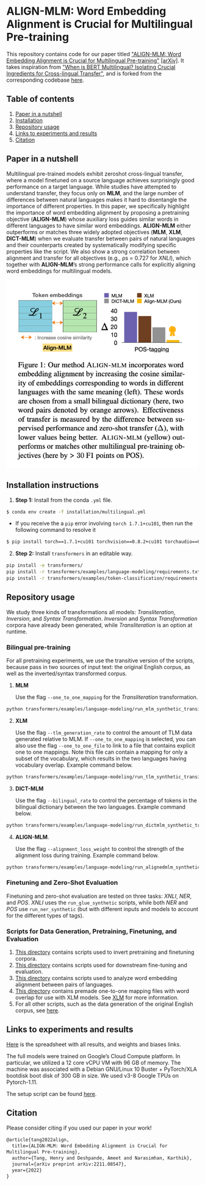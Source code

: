 # ALIGN-MLM: Word Embedding Alignment is Crucial for Multilingual Pre-training

This repository contains code for our paper titled ["ALIGN-MLM: Word Embedding Alignment is Crucial for Multilingual Pre-training"]() [[arXiv]](https://arxiv.org/pdf/2211.08547.pdf). It takes inspiration from ["When is BERT Multilingual? Isolating Crucial Ingredients for Cross-lingual Transfer"](https://arxiv.org/pdf/2110.14782.pdf), and is forked from the corresponding codebase [here](https://github.com/princeton-nlp/MultilingualAnalysis).

## Table of contents
1. [Paper in a nutshell](#nutshell)
1. [Installation](#installation)
1. [Repository usage](#usage)
1. [Links to experiments and results](#wb)
1. [Citation](#citation)

## Paper in a nutshell <a name="nutshell"></a>
Multilingual pre-trained models exhibit zeroshot cross-lingual transfer, where a model finetuned on a source language achieves surprisingly good performance on a target language. While studies have attempted to understand
transfer, they focus only on **MLM**, and the large number of differences between natural languages makes it hard to disentangle the importance of different properties.
In this paper, we specifically highlight the importance of word embedding alignment by proposing a pretraining objective (**ALIGN-MLM**) whose auxiliary loss guides similar words in different languages to have similar word embeddings.
**ALIGN-MLM** either outperforms or matches three widely adopted objectives (**MLM**, **XLM**, **DICT-MLM**) when we evaluate transfer between pairs of natural languages and their counterparts created by systematically modifying specific properties like the script.
We also show a strong correlation between alignment and transfer for all objectives (e.g., ρs = 0.727 for _XNLI_), which together with **ALIGN-MLM**’s strong performance calls for explicitly aligning word embeddings for multilingual models.

<img src="resources/alignmlm_performance.png">

## Installation instructions <a name="installation"></a>

1.  **Step 1:** Install from the conda `.yml` file.
``` bash
$ conda env create -f installation/multilingual.yml
```
  
* If you receive the a `pip` error involving `torch 1.7.1+cu101`, then run the following command to resolve it

``` bash
$ pip install torch==1.7.1+cu101 torchvision==0.8.2+cu101 torchaudio==0.7.2 -f https://download.pytorch.org/whl/torch_stable.html
```

2. **Step 2:** Install `transformers` in an editable way.
``` bash
pip install -e transformers/
pip install -r transformers/examples/language-modeling/requirements.txt
pip install -r transformers/examples/token-classification/requirements.txt
```

## Repository usage <a name="usage"></a>
We study three kinds of transformations all models: _Transliteration_, _Inversion_, and _Syntax Transformation_. _Inversion_ and _Syntax Transformation_ corpora have already been generated, while _Transliteration_ is an option at runtime.

### Bilingual pre-training
For all pretraining experiments, we use the transitive version of the scripts, because pass in two sources of input text: the original English corpus, as well as the inverted/syntax transformed corpus.

1. **MLM**

    Use the flag `--one_to_one_mapping` for the _Transliteration_ transformation.

``` bash
python transformers/examples/language-modeling/run_mlm_synthetic_transitive.py --warmup_steps 10000 --learning_rate 1e-4 --save_steps -1 --max_seq_length 512 --logging_steps 50 --overwrite_output_dir --model_type roberta --config_name config/en/roberta_8/config.json --tokenizer_name config/en/roberta_8/ --do_train --do_eval --max_steps 500000 --per_device_train_batch_size 16 --per_device_eval_batch_size 16 --train_file <english_train_corpus> --transitive_file <synthetic_train_corpus> --validation_file <validation_corpus> --output_dir <dir_to_store_model> --run_name <name_of_this_run> --one_to_one_mapping --word_modification replace
```

2. **XLM** <a name="xlm"></a>

    Use the flag `--tlm_generation_rate` to control the amount of TLM data generated relative to MLM. If `--one_to_one_mapping` is selected, you can also use the flag `--one_to_one_file` to link to a file that contains explicit one to one mappings. Note this file can contain a mapping for only a subset of the vocabulary, which results in the two languages having vocabulary overlap. Example command below.

``` bash
python transformers/examples/language-modeling/run_tlm_synthetic_transitive.py --warmup_steps 10000 --learning_rate 1e-4 --save_steps -1 --max_seq_length 512 --logging_steps 100 --overwrite_output_dir --model_type roberta --config_name config/en/roberta_8/config_tlm.json --tokenizer_name config/en/roberta_8/ --do_train --do_eval --max_steps 500000 --per_device_train_batch_size 16 --per_device_eval_batch_size 16 --train_file <english_train_corpus> --train_synthetic_file <synthetic_train_corpus> --validation_file <english_validation_corpus> --validation_synthetic_file <synthetic_validation_corpus> --output_dir <dir_to_store_model> --run_name <name_of_this_run> --one_to_one_mapping --word_modification replace --tlm_generation_rate 0.25 --one_to_one_file <one_to_one_file>
```

3. **DICT-MLM**

    Use the flag `--bilingual_rate` to control the percentage of tokens in the bilingual dictionary between the two languages. Example command below.

```bash
python transformers/examples/language-modeling/run_dictmlm_synthetic_transitive.py --warmup_steps 10000 --learning_rate 1e-4 --save_steps -1 --max_seq_length 512 --logging_steps 100 --overwrite_output_dir --model_type roberta --config_name config/en/roberta_8/config_dictmlm.json --tokenizer_name config/en/roberta_8/ --do_train --do_eval --max_steps 500000 --per_device_train_batch_size 16 --per_device_eval_batch_size 16 --train_file <english_train_corpus> --train_synthetic_file <synthetic_train_corpus> --validation_file <english_validation_corpus> --validation_synthetic_file <synthetic_validation_corpus> --output_dir <dir_to_store_model> --run_name <name_of_this_run> --one_to_one_mapping --word_modification replace --bilingual_rate 0.50
```

4. **ALIGN-MLM**.

    Use the flag `--alignment_loss_weight` to control the strength of the alignment loss during training. Example command below.

``` bash
python transformers/examples/language-modeling/run_alignedmlm_synthetic_transitive.py --warmup_steps 10000 --learning_rate 1e-4 --save_steps -1 --max_seq_length 512 --logging_steps 50 --overwrite_output_dir --model_type roberta --config_name config/en/roberta_8/config_alignedmlm.json --tokenizer_name config/en/roberta_8/ --do_train --do_eval --max_steps 500000 --per_device_train_batch_size 16 --per_device_eval_batch_size 16 --train_file <english_train_corpus> --transitive_file <synthetic_train_corpus> --validation_file <validation_corpus> --output_dir <dir_to_store_model> --run_name <name_of_this_run> --one_to_one_mapping --word_modification replace --alignment_loss_weight 10 --bilingual_rate 0.50
```

### Finetuning and Zero-Shot Evaluation
Finetuning and zero-shot evaluation are tested on three tasks: _XNLI_, _NER_, and _POS_. _XNLI_ uses the  `run_glue_synthetic` scripts, while both _NER_ and _POS_ use `run_ner_synthetic` (but with different inputs and models to account for the different types of tags).

### Scripts for Data Generation, Pretraining, Finetuning, and Evaluation
1. [This directory](preprocessing/corpus_inversion/) contains scripts used to invert pretraining and finetuning corpora.
2. [This directory](scripts/alignedmlm_paper_experiments/) contains scripts used for downstream fine-tuning and evaluation.
3. [This directory](analysis/alignedmlm_paper_analysis/) contains scripts used to analyze word embedding alignment between pairs of languages.
4. [This directory](synthetic_language_files/word_based/configuration_files/) contains premade one-to-one mapping files with word overlap for use with XLM models. See [XLM](#XLM) for more information.
5. For all other scripts, such as the data generation of the original English corpus, see [here](https://github.com/princeton-nlp/MultilingualAnalysis).

## Links to experiments and results <a name="wb"></a>
[Here](https://docs.google.com/spreadsheets/d/1lBTfouNM_xNQnOvI4AXnIIaA8EPoHj5R5C5dJOdlzCM/edit?usp=sharing) is the spreadsheet with all results, and weights and biases links.

The full models were trained on Google’s Cloud Compute platform. In particular, we utilized a 12 core vCPU VM with 96 GB of memory. The machine was associated with a Debian GNU/Linux 10 Buster + PyTorch/XLA bootdisk boot disk of 300 GB in size. We used v3-8 Google TPUs on Pytorch-1.11.

The setup script can be found [here](scripts/tpu_gcloud_setup.sh).

## Citation <a name="wb"></a>
Please consider citing if you used our paper in your work!

```
@article{tang2022align,
  title={ALIGN-MLM: Word Embedding Alignment is Crucial for Multilingual Pre-training},
  author={Tang, Henry and Deshpande, Ameet and Narasimhan, Karthik},
  journal={arXiv preprint arXiv:2211.08547},
  year={2022}
}
```
